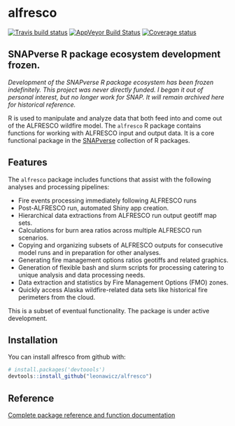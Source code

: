 
<!-- README.md is generated from README.Rmd. Please edit that file -->
alfresco
========

[![Travis build status](https://travis-ci.org/leonawicz/alfresco.svg?branch=master)](https://travis-ci.org/leonawicz/alfresco) [![AppVeyor Build Status](https://ci.appveyor.com/api/projects/status/github/leonawicz/alfresco?branch=master&svg=true)](https://ci.appveyor.com/project/leonawicz/alfresco) [![Coverage status](https://codecov.io/gh/leonawicz/alfresco/branch/master/graph/badge.svg)](https://codecov.io/github/leonawicz/alfresco?branch=master)

SNAPverse R package ecosystem development frozen.
-------------------------------------------------

*Development of the SNAPverse R package ecosystem has been frozen indefinitely. This project was never directly funded. I began it out of personal interest, but no longer work for SNAP. It will remain archived here for historical reference.*

R is used to manipulate and analyze data that both feed into and come out of the ALFRESCO wildfire model. The `alfresco` R package contains functions for working with ALFRESCO input and output data. It is a core functional package in the [SNAPverse](https://leonawicz.github.io/snapverse/) collection of R packages.

Features
--------

The `alfresco` package includes functions that assist with the following analyses and processing pipelines:

-   Fire events processing immediately following ALFRESCO runs
-   Post-ALFRESCO run, automated Shiny app creation.
-   Hierarchical data extractions from ALFRESCO run output geotiff map sets.
-   Calculations for burn area ratios across multiple ALFRESCO run scenarios.
-   Copying and organizing subsets of ALFRESCO outputs for consecutive model runs and in preparation for other analyses.
-   Generating fire management options ratios geotiffs and related graphics.
-   Generation of flexible bash and slurm scripts for processing catering to unique analysis and data processing needs.
-   Data extraction and statistics by Fire Management Options (FMO) zones.
-   Quickly access Alaska wildfire-related data sets like historical fire perimeters from the cloud.

This is a subset of eventual functionality. The package is under active development.

Installation
------------

You can install alfresco from github with:

``` r
# install.packages('devtoools')
devtools::install_github("leonawicz/alfresco")
```

Reference
---------

[Complete package reference and function documentation](https://leonawicz.github.io/alfresco/)
